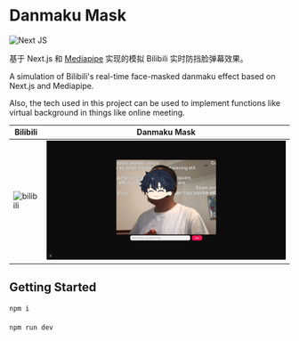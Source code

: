# Danmaku Mask

![Next JS](https://img.shields.io/badge/Next-black?style=for-the-badge&logo=next.js&logoColor=white)

基于 Next.js 和 [Mediapipe](https://ai.google.dev/edge/mediapipe/solutions/guide) 实现的模拟 Bilibili 实时防挡脸弹幕效果。

A simulation of Bilibili's real-time face-masked danmaku effect based on Next.js and Mediapipe.

Also, the tech used in this project can be used to implement functions like virtual background in things like online meeting.

| Bilibili                          | Danmaku Mask                   |
| --------------------------------- | ------------------------------ |
| ![bilibili](./docs/bilibili.avif) | ![example](./docs/example.JPG) |

## Getting Started

```sh
npm i

npm run dev
```
